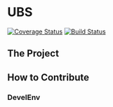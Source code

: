 # UBS
[![Coverage Status](https://coveralls.io/repos/fabraz/ubs/badge.svg?branch=us01%23address)](https://coveralls.io/r/fabraz/ubs?branch=us01%23address) [![Build Status](https://travis-ci.org/fabraz/ubs.svg?branch=master)](https://travis-ci.org/fabraz/ubs)

## The Project

## How to Contribute

### DevelEnv
